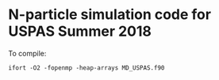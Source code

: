 # N-particle simulation code for USPAS Summer 2018

To compile:
```
ifort -O2 -fopenmp -heap-arrays MD_USPAS.f90
```
